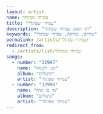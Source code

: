```yaml
---
layout: artist
name: עמיחי שפיגלר
title: "עמיחי שפיגלר"
description: "דף האמן עמיחי שפיגלר"
keywords: "שירים, מוזיקה, עמיחי שפיגלר"
permalink: /artists/עמיחי-שפיגלר/
redirect_from:
  - /artists/list/עמיחי שפיגלר
songs:
  - number: "32997"
    name: "זכני לשמח"
    album: "סינגלים"
    artist: "עמיחי שפיגלר"
  - number: "32998"
    name: "מי בן שיח"
    album: "סינגלים"
    artist: "עמיחי שפיגלר"
---
```


